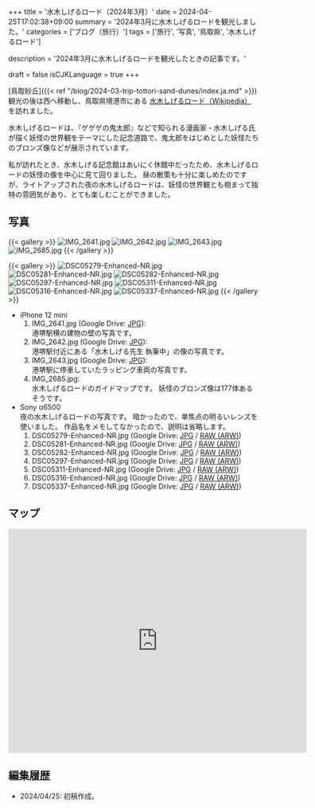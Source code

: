 +++
title = '水木しげるロード（2024年3月）'
date = 2024-04-25T17:02:38+09:00
summary = '2024年3月に水木しげるロードを観光しました。'
categories = ['ブログ（旅行）']
tags = ['旅行', '写真', '鳥取県', '水木しげるロード']

description = '2024年3月に水木しげるロードを観光したときの記事です。'

draft = false
isCJKLanguage = true
+++


[鳥取砂丘]({{< ref "/blog/2024-03-trip-tottori-sand-dunes/index.ja.md" >}}) 観光の後は西へ移動し、鳥取県境港市にある [水木しげるロード（Wikipedia）](https://ja.wikipedia.org/wiki/%E6%B0%B4%E6%9C%A8%E3%81%97%E3%81%92%E3%82%8B%E3%83%AD%E3%83%BC%E3%83%89) を訪れました。

水木しげるロードは、『ゲゲゲの鬼太郎』などで知られる漫画家・水木しげる氏が描く妖怪の世界観をテーマにした記念道路で、鬼太郎をはじめとした妖怪たちのブロンズ像などが展示されています。

私が訪れたとき、水木しげる記念館はあいにく休館中だったため、水木しげるロードの妖怪の像を中心に見て回りました。
昼の散策も十分に楽しめたのですが、ライトアップされた夜の水木しげるロードは、妖怪の世界観とも相まって独特の雰囲気があり、とても楽しむことができました。


## 写真

{{< gallery >}}
  <img src="IMG_2641.jpg" alt="IMG_2641.jpg" class="grid-w33" />
  <img src="IMG_2642.jpg" alt="IMG_2642.jpg" class="grid-w33" />
  <img src="IMG_2643.jpg" alt="IMG_2643.jpg" class="grid-w33" />
  <img src="IMG_2685.jpg" alt="IMG_2685.jpg" class="grid-w60" />
{{< /gallery >}}

{{< gallery >}}
  <img src="DSC05279-Enhanced-NR.jpg" alt="DSC05279-Enhanced-NR.jpg" class="grid-w33" />
  <img src="DSC05281-Enhanced-NR.jpg" alt="DSC05281-Enhanced-NR.jpg" class="grid-w33" />
  <img src="DSC05282-Enhanced-NR.jpg" alt="DSC05282-Enhanced-NR.jpg" class="grid-w66" />
  <img src="DSC05297-Enhanced-NR.jpg" alt="DSC05297-Enhanced-NR.jpg" class="grid-w33" />
  <img src="DSC05311-Enhanced-NR.jpg" alt="DSC05311-Enhanced-NR.jpg" class="grid-w33" />
  <img src="DSC05316-Enhanced-NR.jpg" alt="DSC05316-Enhanced-NR.jpg" class="grid-w66" />
  <img src="DSC05337-Enhanced-NR.jpg" alt="DSC05337-Enhanced-NR.jpg" class="grid-w33" />
{{< /gallery >}}


- iPhone 12 mini
    1. IMG\_2641.jpg (Google Drive: [JPG](https://drive.google.com/file/d/1PvcxTm7Fxf8hdYekzNgH4AwJjqJ5Nn9P/view?usp=drive_link)):  
       港堺駅横の建物の壁の写真です。
    1. IMG\_2642.jpg (Google Drive: [JPG](https://drive.google.com/file/d/1ZDrZ0WtA9S2iYa5yMqJKwyeS-Ow2DLPl/view?usp=drive_link)):  
       港堺駅付近にある「水木しげる先生 執筆中」の像の写真です。
    1. IMG\_2643.jpg (Google Drive: [JPG](https://drive.google.com/file/d/19ofOuepoGBIkQLpqa70ddkPN1o1xQSq0/view?usp=drive_link)):  
       港堺駅に停車していたラッピング車両の写真です。
    1. IMG\_2685.jpg:  
       水木しげるロードのガイドマップです。
       妖怪のブロンズ像は177体あるそうです。
- Sony α6500  
  夜の水木しげるロードの写真です。
  暗かったので、単焦点の明るいレンズを使いました。
  作品名をメモしてなかったので、説明は省略します。
    1. DSC05279-Enhanced-NR.jpg (Google Drive: [JPG](https://drive.google.com/file/d/1yBAdXle0ciN1U-AbrtMLYC0Z7ReKnyEe/view?usp=drive_link) / [RAW (ARW)](https://drive.google.com/file/d/1kiaHtx1p8hmOHLx5WqWhDI-qErGvnggv/view?usp=drive_link))
    1. DSC05281-Enhanced-NR.jpg (Google Drive: [JPG](https://drive.google.com/file/d/1QzPo9u4tfhDjXtzrIj1UMw4yF_iWEuL0/view?usp=drive_link) / [RAW (ARW)](https://drive.google.com/file/d/11h9QBPIWA_enaqKktB46ppkf9Y5pBHH9/view?usp=drive_link))
    1. DSC05282-Enhanced-NR.jpg (Google Drive: [JPG](https://drive.google.com/file/d/1i-vB2cq3-6N5-4N2Nwv3M_fkk6kgn2MP/view?usp=drive_link) / [RAW (ARW)](https://drive.google.com/file/d/1gRmOY6cMgcmC9h-eoGsSQRZw6I-of5Xy/view?usp=drive_link))
    1. DSC05297-Enhanced-NR.jpg (Google Drive: [JPG](https://drive.google.com/file/d/1Nt1CDZNvG0j1dGaMTrrfcpuv3JhY92Yc/view?usp=drive_link) / [RAW (ARW)](https://drive.google.com/file/d/1Aiz6F0WNPRkfxS_18AGtdhle6jpU-Nua/view?usp=drive_link))
    1. DSC05311-Enhanced-NR.jpg (Google Drive: [JPG](https://drive.google.com/file/d/1m5fdoJ70qDlC2BFd6m4BVLWsXHqcFZTL/view?usp=drive_link) / [RAW (ARW)](https://drive.google.com/file/d/1E9fL5cw2tnPn5IBifhvNDdpA_QtWpJ_Q/view?usp=drive_link))
    1. DSC05316-Enhanced-NR.jpg (Google Drive: [JPG](https://drive.google.com/file/d/1M2qXa4iHWwGJDxjBQboblW7iSO87SNr3/view?usp=drive_link) / [RAW (ARW)](https://drive.google.com/file/d/1d-nihWGEvnxIPaqLljY3Vsg0ZA2rXb12/view?usp=drive_link))
    1. DSC05337-Enhanced-NR.jpg (Google Drive: [JPG](https://drive.google.com/file/d/1pS84fMhAUGvUepLfAMLWz53iFkZVCZyO/view?usp=drive_link) / [RAW (ARW)](https://drive.google.com/file/d/1KIaVNSF5H_Y6PmtgN4f_SACR-SOQQSju/view?usp=drive_link))


## マップ

<iframe src="https://www.google.com/maps/embed?pb=!1m18!1m12!1m3!1d3246.3502335926387!2d133.22124177651676!3d35.545051537441516!2m3!1f0!2f0!3f0!3m2!1i1024!2i768!4f13.1!3m3!1m2!1s0x355655b2bc947ee5%3A0xc9cde9852f230188!2sMizuki%20Shigeru%20Road!5e0!3m2!1sen!2sjp!4v1714035631703!5m2!1sen!2sjp" width="600" height="450" style="border:0;" allowfullscreen="" loading="lazy" referrerpolicy="no-referrer-when-downgrade"></iframe>


## 編集履歴

- 2024/04/25: 初稿作成。


